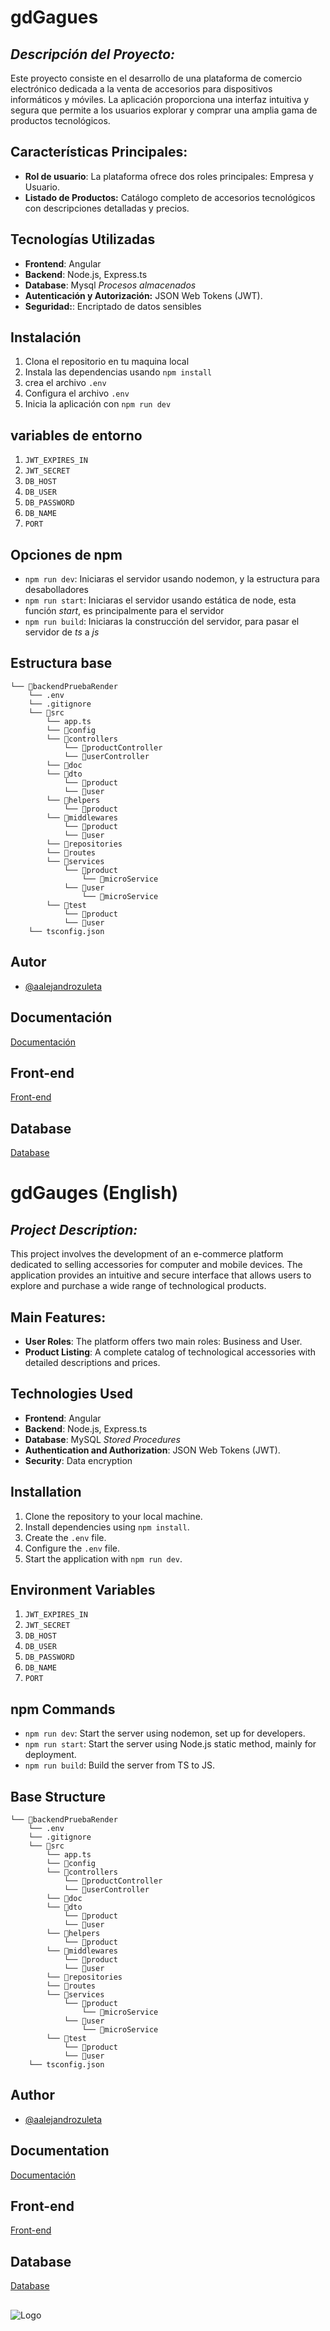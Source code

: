 # gdGagues

## *Descripción del Proyecto:*
Este proyecto consiste en el desarrollo de una plataforma de comercio electrónico dedicada a la venta de accesorios para dispositivos informáticos y móviles. La aplicación proporciona una interfaz intuitiva y segura que permite a los usuarios explorar y comprar una amplia gama de productos tecnológicos.

## Características Principales:
- **Rol de usuario**: La plataforma ofrece dos roles principales: Empresa y Usuario.
- **Listado de Productos:** Catálogo completo de accesorios tecnológicos con descripciones detalladas y precios.

## Tecnologías Utilizadas
- **Frontend**: Angular
- **Backend**: Node.js, Express.ts
- **Database**: Mysql *Procesos almacenados*
- **Autenticación y Autorización:** JSON Web Tokens (JWT).
- **Seguridad:**: Encriptado de datos sensibles

## Instalación
 1. Clona el repositorio en tu maquina local
 2. Instala las dependencias usando `npm install`
 3. crea el archivo `.env`
 4. Configura el archivo `.env`
 5. Inicia la aplicación con `npm run dev`

## variables de entorno
  1. `JWT_EXPIRES_IN`
  2. `JWT_SECRET`
  3. `DB_HOST`
  4. `DB_USER`
  5. `DB_PASSWORD`
  6. `DB_NAME`
  7. `PORT`


## Opciones de npm
- `npm run dev`: Iniciaras el servidor usando nodemon, y la estructura para desabolladores
- `npm run start`: Iniciaras el servidor usando estática de node, esta función *start*, es principalmente para el servidor 
- `npm run build`: Iniciaras la construcción del servidor, para pasar el servidor de *ts* a *js*

## Estructura base

```
└── 📁backendPruebaRender
    └── .env
    └── .gitignore
    └── 📁src
        └── app.ts
        └── 📁config
        └── 📁controllers
            └── 📁productController
            └── 📁userController
        └── 📁doc
        └── 📁dto
            └── 📁product
            └── 📁user
        └── 📁helpers
            └── 📁product
        └── 📁middlewares
            └── 📁product
            └── 📁user
        └── 📁repositories
        └── 📁routes
        └── 📁services
            └── 📁product
                └── 📁microService
            └── 📁user
                └── 📁microService
        └── 📁test
            └── 📁product
            └── 📁user
    └── tsconfig.json
```

## Autor
- [@aalejandrozuleta](https://github.com/aalejandrozuleta)

## Documentación
[Documentación](404)

## Front-end
[Front-end](https://github.com/aalejandrozuleta/frontendPrueba.git)

## Database
[Database](https://github.com/aalejandrozuleta/database-prueba-render.git)


# gdGauges (English)

## *Project Description:*
This project involves the development of an e-commerce platform dedicated to selling accessories for computer and mobile devices. The application provides an intuitive and secure interface that allows users to explore and purchase a wide range of technological products.

## Main Features:
- **User Roles**: The platform offers two main roles: Business and User.
- **Product Listing**: A complete catalog of technological accessories with detailed descriptions and prices.

## Technologies Used
- **Frontend**: Angular
- **Backend**: Node.js, Express.ts
- **Database**: MySQL *Stored Procedures*
- **Authentication and Authorization**: JSON Web Tokens (JWT).
- **Security**: Data encryption

## Installation
1. Clone the repository to your local machine.
2. Install dependencies using `npm install`.
3. Create the `.env` file.
4. Configure the `.env` file.
5. Start the application with `npm run dev`.

## Environment Variables
1. `JWT_EXPIRES_IN`
2. `JWT_SECRET`
3. `DB_HOST`
4. `DB_USER`
5. `DB_PASSWORD`
6. `DB_NAME`
7. `PORT`

## npm Commands
- `npm run dev`: Start the server using nodemon, set up for developers.
- `npm run start`: Start the server using Node.js static method, mainly for deployment.
- `npm run build`: Build the server from TS to JS.

## Base Structure

```
└── 📁backendPruebaRender
    └── .env
    └── .gitignore
    └── 📁src
        └── app.ts
        └── 📁config
        └── 📁controllers
            └── 📁productController
            └── 📁userController
        └── 📁doc
        └── 📁dto
            └── 📁product
            └── 📁user
        └── 📁helpers
            └── 📁product
        └── 📁middlewares
            └── 📁product
            └── 📁user
        └── 📁repositories
        └── 📁routes
        └── 📁services
            └── 📁product
                └── 📁microService
            └── 📁user
                └── 📁microService
        └── 📁test
            └── 📁product
            └── 📁user
    └── tsconfig.json
```


## Author
- [@aalejandrozuleta](https://github.com/aalejandrozuleta)

## Documentation
[Documentación](404)

## Front-end
[Front-end](https://github.com/aalejandrozuleta/frontendPrueba.git)

## Database
[Database](https://github.com/aalejandrozuleta/database-prueba-render.git)

## 
![Logo](https://miro.medium.com/v2/resize:fit:1400/format:webp/0*a6oSE8C5z6SjVtjj.png)
